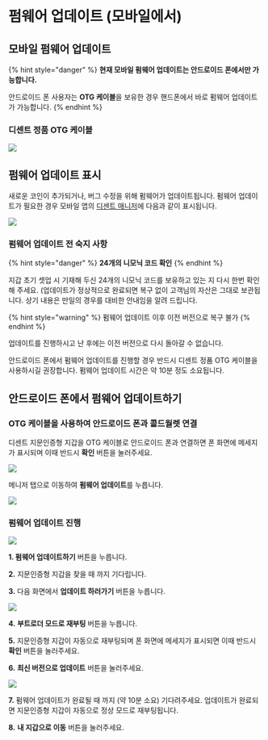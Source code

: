 # 펌웨어 업데이트 (모바일에서)

## 모바일 펌웨어 업데이트

{% hint style="danger" %}
**현재 모바일 펌웨어 업데이트는 안드로이드 폰에서만 가능합니다.**&#x20;

안드로이드 폰 사용자는 **OTG 케이블**을 보유한 경우 핸드폰에서 바로 펌웨어 업데이트가 가능합니다.
{% endhint %}

### 디센트 정품 OTG 케이블

![](<../.gitbook/assets/그림2 (3).png>)

## 펌웨어 업데이트 표시

새로운 코인이 추가되거나, 버그 수정을 위해 펌웨어가 업데이트됩니다. 펌웨어 업데이트가 필요한 경우 모바일 앱의 [디센트 매니저](../mobile-app/mobile-app-dcent-manager/)에 다음과 같이 표시됩니다.

![](<../.gitbook/assets/그림1 (3).png>)

### 펌웨어 업데이트 전 숙지 사항

{% hint style="danger" %}
**24개의 니모닉 코드 확인**
{% endhint %}

지갑 초기 셋업 시 기재해 두신 24개의 니모닉 코드를 보유하고 있는 지 다시 한번 확인해 주세요. (업데이트가 정상적으로 완료되면 복구 없이 고객님의 자산은 그대로 보관됩니다. 상기 내용은 만일의 경우를 대비한 안내임을 알려 드립니다.

{% hint style="warning" %}
펌웨어 업데이트 이후 이전 버전으로 복구 불가
{% endhint %}

업데이트를 진행하시고 난 후에는 이전 버전으로 다시 돌아갈 수 없습니다.

안드로이드 폰에서 펌웨어 업데이트를 진행할 경우 반드시 디센트 정품 OTG 케이블을 사용하시길 권장합니다. 펌웨어 업데이트 시간은 약 10분 정도 소요됩니다.

## 안드로이드 폰에서 펌웨어 업데이트하기

### OTG 케이블을 사용하여 안드로이드 폰과 콜드월렛 연결

디센트 지문인증형 지갑을 OTG 케이블로 안드로이드 폰과 연결하면 폰 화면에 메세지가 표시되며 이때 반드시 **확인** 버튼을 눌러주세요.

![](<../.gitbook/assets/그림2 (3) (1).png>)

메니저 탭으로 이동하여 **펌웨어 업데이트**를 누릅니다.

![](<../.gitbook/assets/그림3 (2).png>)

### 펌웨어 업데이트 진행

![](<../.gitbook/assets/그림4 (1).png>)

**1. 펌웨어 업데이트하기** 버튼을 누릅니다.&#x20;

**2.** 지문인증형 지갑을 찾을 때 까지 기다립니다.&#x20;

**3.** 다음 화면에서 **업데이트 하러가기** 버튼을 누릅니다.

![](<../.gitbook/assets/그림5 (1).png>)

**4.** **부트로더 모드로 재부팅** 버튼을 누릅니다.&#x20;

**5.** 지문인증형 지갑이 자동으로 재부팅되며 폰 화면에 메세지가 표시되면 이때 반드시 **확인** 버튼을 눌러주세요.&#x20;

**6.** **최신 버전으로 업데이트** 버튼을 눌러주세요.

![](../.gitbook/assets/그림6.png)

**7.** 펌웨어 업데이트가 완료될 때 까지 (약 10분 소요) 기다려주세요. 업데이트가 완료되면 지문인증형 지갑이 자동으로 정상 모드로 재부팅됩니다.&#x20;

**8.** **내 지갑으로 이동** 버튼을 눌러주세요.
